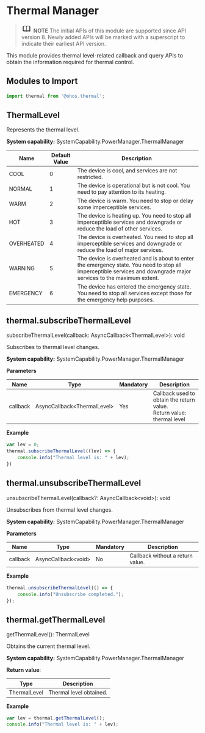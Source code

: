 # Thermal Manager

> ![icon-note.gif](public_sys-resources/icon-note.gif) **NOTE**
> The initial APIs of this module are supported since API version 8. Newly added APIs will be marked with a superscript to indicate their earliest API version.

This module provides thermal level-related callback and query APIs to obtain the information required for thermal control.


## Modules to Import

```js
import thermal from '@ohos.thermal';
```


## ThermalLevel

Represents the thermal level.

**System capability:** SystemCapability.PowerManager.ThermalManager

| Name        | Default Value  | Description                                      |
| ---------- | ---- | ---------------------------------------- |
| COOL       | 0    | The device is cool, and services are not restricted.|
| NORMAL     | 1    | The device is operational but is not cool. You need to pay attention to its heating.|
| WARM       | 2    | The device is warm. You need to stop or delay some imperceptible services.|
| HOT        | 3    | The device is heating up. You need to stop all imperceptible services and downgrade or reduce the load of other services.|
| OVERHEATED | 4    | The device is overheated. You need to stop all imperceptible services and downgrade or reduce the load of major services.|
| WARNING    | 5    | The device is overheated and is about to enter the emergency state. You need to stop all imperceptible services and downgrade major services to the maximum extent.|
| EMERGENCY  | 6    | The device has entered the emergency state. You need to stop all services except those for the emergency help purposes.|


## thermal.subscribeThermalLevel

subscribeThermalLevel(callback: AsyncCallback&lt;ThermalLevel&gt;): void

Subscribes to thermal level changes.

**System capability:** SystemCapability.PowerManager.ThermalManager

**Parameters**

| Name     | Type                               | Mandatory  | Description                                      |
| -------- | --------------------------------- | ---- | ---------------------------------------- |
| callback | AsyncCallback&lt;ThermalLevel&gt; | Yes   | Callback used to obtain the return value.<br>Return value: thermal level|

**Example**

```js
var lev = 0;
thermal.subscribeThermalLevel((lev) => {
    console.info("Thermal level is: " + lev);
})
```

## thermal.unsubscribeThermalLevel

unsubscribeThermalLevel(callback?: AsyncCallback\<void>): void

Unsubscribes from thermal level changes.

**System capability:** SystemCapability.PowerManager.ThermalManager

**Parameters**

| Name     | Type                       | Mandatory  | Description                   |
| -------- | ------------------------- | ---- | --------------------- |
| callback | AsyncCallback&lt;void&gt; | No  | Callback without a return value.|

**Example**

```js
thermal.unsubscribeThermalLevel(() => {
    console.info("Unsubscribe completed.");
});
```

## thermal.getThermalLevel

getThermalLevel(): ThermalLevel

Obtains the current thermal level.

**System capability:** SystemCapability.PowerManager.ThermalManager

**Return value**:

| Type          | Description    |
| ------------ | ------ |
| ThermalLevel | Thermal level obtained.|

**Example**

```js
var lev = thermal.getThermalLevel();
console.info("Thermal level is: " + lev);
```
